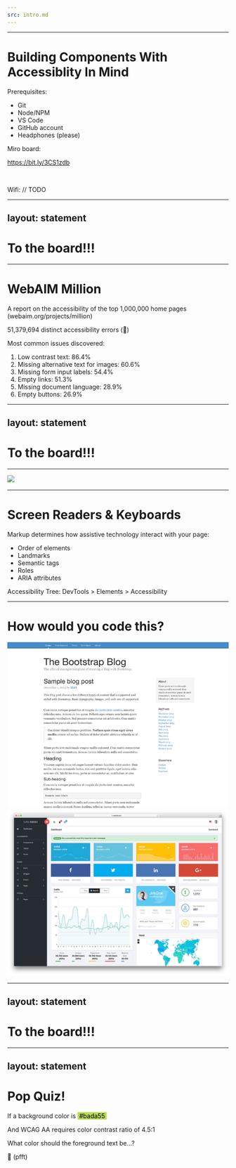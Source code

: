 ```yaml
---
src: intro.md
---
```

---

# Building Components With Accessiblity In Mind

<div class="mt-24 grid grid-cols-2 text-left">
<div>

Prerequisites:
* Git
* Node/NPM
* VS Code
* GitHub account
* Headphones (please)

</div>
<div>

Miro board:

https://bit.ly/3CS1zdb

<br>

Wifi: // TODO

</div>
</div>

---
layout: statement
---

# To the board!!!

---

# WebAIM Million

A report on the accessibility of the top 1,000,000 home pages (webaim.org/projects/million)

<v-clicks>

51,379,694 distinct accessibility errors (🤖)

<div>

Most common issues discovered:

1. Low contrast text: 86.4%
2. Missing alternative text for images: 60.6%
3. Missing form input labels: 54.4%
4. Empty links: 51.3%
5. Missing document language: 28.9%
6. Empty buttons: 26.9%

</div>
</v-clicks>

---
layout: statement
---

# To the board!!!

---

<img src="img/a11y/ally-mimic.jpg" class="block m-auto -mt-10" width="495">

---

# Screen Readers & Keyboards

Markup determines how assistive technology interact with your page:

<v-clicks>

- Order of elements
- Landmarks
- Semantic tags
- Roles
- ARIA attributes

Accessibility Tree: DevTools > Elements > Accessibility

</v-clicks>

---

# How would you code this?

<div class="grid grid-cols-2">
<v-clicks>
<img src="img/a11y-workshop/blog.jpg">
<img src="img/a11y-workshop/dashboard.jpg">
</v-clicks>
</div>

---
layout: statement
---

# To the board!!!

---
layout: statement
---

# Pop Quiz!


<v-clicks>

If a background color is <span style="color:#000;background:#BADA55;">&nbsp;#bada55&nbsp;</span>

And WCAG AA requires color contrast ratio of 4.5:1

What color should the foreground text be...?

🤷 (pfft)

</v-clicks>
